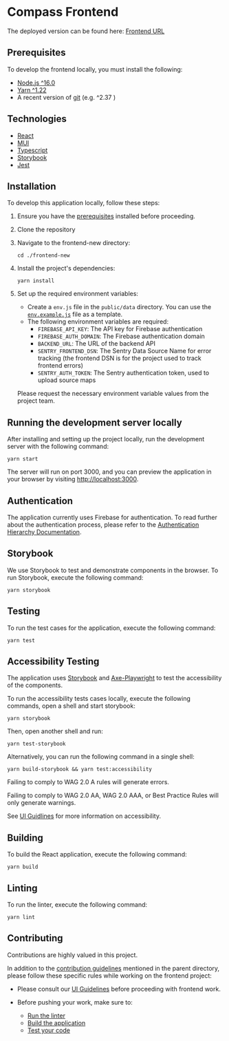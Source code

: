 # Compass Frontend

The deployed version can be found here: [Frontend URL](http://compass-frontend-dev-418218-6a5e4c1.storage.googleapis.com/newUI/index.html)
## Prerequisites

To develop the frontend locally, you must install the following:

* [Node.js ^16.0](https://nodejs.org/dist/latest-v16.x/)
* [Yarn ^1.22](https://classic.yarnpkg.com/en/)
* A recent version of [git](https://git-scm.com/) (e.g. ^2.37 )

## Technologies

- [React](https://react.dev/)
- [MUI](https://mui.com/)
- [Typescript](https://www.typescriptlang.org/)
- [Storybook](https://storybook.js.org/)
- [Jest](https://jestjs.io/)

## Installation

To develop this application locally, follow these steps:

1. Ensure you have the [prerequisites](#prerequisites) installed before proceeding.

2. Clone the repository

3. Navigate to the frontend-new directory:

    ```
    cd ./frontend-new
    ```

4. Install the project's dependencies:
    ```shell
    yarn install
    ```
5. Set up the required environment variables:

   - Create a `env.js` file in the `public/data` directory. You can use the [`env.example.js`](public/data/env.example.js) file as a template.
   - The following environment variables are required:
     - `FIREBASE_API_KEY`: The API key for Firebase authentication
     - `FIREBASE_AUTH_DOMAIN`: The Firebase authentication domain
     - `BACKEND_URL`: The URL of the backend API
     - `SENTRY_FRONTEND_DSN`: The Sentry Data Source Name for error tracking (the frontend DSN is for the project used to track frontend errors)
     - `SENTRY_AUTH_TOKEN`: The Sentry authentication token, used to upload source maps

   Please request the necessary environment variable values from the project team.


## Running the development server locally


After installing and setting up the project locally, run the development server with the following command:

```shell
yarn start
```

The server will run on port 3000, and you can preview the application in your browser by visiting [http://localhost:3000](http://localhost:3000).

## Authentication

The application currently uses Firebase for authentication. To read further about the authentication process, please refer to the [Authentication Hierarchy Documentation](authenticationHierarchyDoc.md).

## Storybook

We use Storybook to test and demonstrate components in the browser. To run Storybook, execute the following command:

```
yarn storybook
```
## Testing

To run the test cases for the application, execute the following command:

```
yarn test 
```

## Accessibility Testing

The application uses [Storybook](https://storybook.js.org/tutorials/ui-testing-handbook/react/en/accessibility-testing/) and [Axe-Playwright](
https://github.com/abhinaba-ghosh/axe-playwright) to test the accessibility of the components.

To run the accessibility tests cases locally, execute the following commands, open a shell and start storybook:

```
yarn storybook
```

Then, open another shell and run:

```
yarn test-storybook
```

Alternatively, you can run the following command in a single shell:
```
yarn build-storybook && yarn test:accessibility
```

Failing to comply to WAG 2.0 A rules will generate errors.

Failing to comply to WAG 2.0 AA, WAG 2.0 AAA, or Best Practice Rules will only generate warnings.

See [UI Guidlines](ui-guidelines.md#accessibility) for more information on accessibility.
## Building

To build the React application, execute the following command:

```shell
yarn build
```

## Linting

To run the linter, execute the following command:

```shell
yarn lint
```

## Contributing

Contributions are highly valued in this project.

In addition to the [contribution guidelines](../README.md#contribution-guidelines) mentioned in the parent directory, please follow these specific rules while working on the frontend project:

- Please consult our [UI Guidelines](ui-guidelines.md) before proceeding with frontend work.

- Before pushing your work, make sure to:
    - [Run the linter](#linting)
    - [Build the application](#building)
    - [Test your code](#testing)

